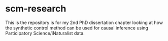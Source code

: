 # scm-research
This is the repository is for my 2nd PhD dissertation chapter looking at how the synthetic control method can be used for causal inference using Participatory Science/iNaturalist data.
